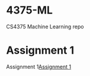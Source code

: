 # 4375-ML
CS4375 Machine Learning repo

# Assignment 1

Assignment 1[Assignment 1](Assignment_1.txt)
